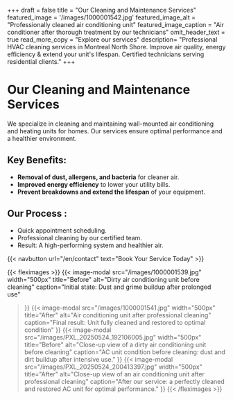 +++
draft = false
title = "Our Cleaning and Maintenance Services"
featured_image = '/images/1000001542.jpg'
featured_image_alt = "Professionally cleaned air conditioning unit"
featured_image_caption = "Air conditioner after thorough treatment by our technicians"
omit_header_text = true
read_more_copy = "Explore our services"
description= "Professional HVAC cleaning services in Montreal North Shore. Improve air quality, energy efficiency & extend your unit's lifespan. Certified technicians serving residential clients."
+++

# Our Cleaning and Maintenance Services

We specialize in cleaning and maintaining wall-mounted air conditioning and heating units for homes. Our services ensure optimal performance and a healthier environment.

## Key Benefits:
- **Removal of dust, allergens, and bacteria** for cleaner air.  
- **Improved energy efficiency** to lower your utility bills.  
- **Prevent breakdowns and extend the lifespan** of your equipment.  

## Our Process :
- Quick appointment scheduling.  
- Professional cleaning by our certified team.  
- Result: A high-performing system and healthier air.  

{{< navbutton url="/en/contact" text="Book Your Service Today" >}}

{{< fleximages >}}
{{< image-modal 
    src="/images/1000001539.jpg" 
    width="500px"
    title="Before"
    alt="Dirty air conditioning unit before cleaning"
    caption="Initial state: Dust and grime buildup after prolonged use" 
>}}
{{< image-modal 
    src="/images/1000001541.jpg"
    width="500px"
    title="After"
    alt="Air conditioning unit after professional cleaning"
    caption="Final result: Unit fully cleaned and restored to optimal condition" 
>}}
{{< image-modal 
    src="/images/PXL_20250524_192106005.jpg" 
    width="500px"
    title="Before"
    alt="Close-up view of a dirty air conditioning unit before cleaning"
    caption="AC unit condition before cleaning: dust and dirt buildup after intensive use." 
>}}
{{< image-modal 
    src="/images/PXL_20250524_200413397.jpg"
    width="500px"
    title="After"
    alt="Close-up view of an air conditioning unit after professional cleaning"
    caption="After our service: a perfectly cleaned and restored AC unit for optimal performance." 
>}}
{{< /fleximages >}}
